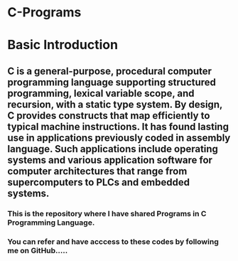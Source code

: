 # C-Programs


# Basic Introduction
## C  is a general-purpose, procedural computer programming language supporting structured programming, lexical variable scope, and recursion, with a static type system. By design, C provides constructs that map efficiently to typical machine instructions. It has found lasting use in applications previously coded in assembly language. Such applications include operating systems and various application software for computer architectures that range from supercomputers to PLCs and embedded systems.

### This is the repository where I have shared Programs in C Programming Language.
### You can refer and have acccess to these codes by following me on GitHub.....
